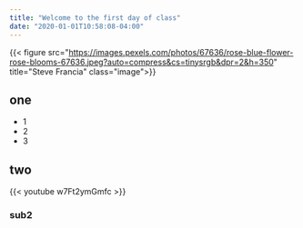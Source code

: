 ```yaml
---
title: "Welcome to the first day of class"
date: "2020-01-01T10:58:08-04:00"
---
```

{{< figure src="https://images.pexels.com/photos/67636/rose-blue-flower-rose-blooms-67636.jpeg?auto=compress&cs=tinysrgb&dpr=2&h=350" title="Steve Francia" class="image">}}

## one

* 1
* 2
* 3

## two

{{< youtube w7Ft2ymGmfc >}}

### sub2